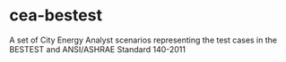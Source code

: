 # cea-bestest
A set of City Energy Analyst scenarios representing the test cases in the BESTEST and ANSI/ASHRAE Standard 140-2011
